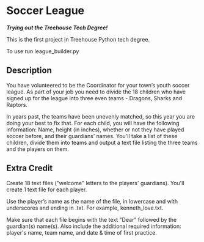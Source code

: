 # Soccer League
***Trying out the Treehouse Tech Degree!***

This is the first project in Treehouse Python tech degree.

To use run league_builder.py

## Description

You have volunteered to be the Coordinator for your town’s youth soccer league.
As part of your job you need to divide the 18 children who have signed up for the league into three even teams - Dragons, Sharks and Raptors.


In years past, the teams have been unevenly matched, so this year you are doing your best to fix that. For each child,
you will have the following information: Name, height (in inches), whether or not they have played soccer before, and their guardians’ names.
You'll take a list of these children, divide them into teams and output a text file listing the three teams and the players on them.

## Extra Credit

Create 18 text files ("welcome" letters to the players' guardians). You'll create 1 text file for each player.

Use the player’s name as the name of the file, in lowercase and with underscores and ending in .txt.
For example, kenneth_love.txt.

Make sure that each file begins with the text "Dear" followed by the guardian(s) name(s). Also include the additional
required information: player's name, team name, and date & time of first practice.
